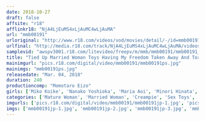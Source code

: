```yaml
---
date: 2018-10-27
draft: false
affsite: "r18"
afflinkr18: "NjA4LjEuMS4xLjAuMC4wLjAuMA"
url: "mmb00191"
urloriginal: "http://www.r18.com/videos/vod/movies/detail/-/id=mmb00191"
urlfinal: "http://media.r18.com/track/NjA4LjEuMS4xLjAuMC4wLjAuMA/videos/vod/movies/detail/-/id=mmb00191"
samplevid: "awspv3001.r18.com/litevideo/freepv/m/mmb/mmb00191/mmb00191_dmb_w.mp4"
title: "Tied Up Married Woman Toys Having My Freedom Taken Away And Tortured For Hours Is The Best Form Of Pleasure!! Sex-Addicted Married Woman Babes Who Writhe And Moan In Pleasure Getting Their Honey Jar Pussies Wet And Wild And Teased By Perverted Men"
mainimgurl: "pics.r18.com/digital/video/mmb00191/mmb00191ps.jpg"
mainimgs: "mmb00191ps.jpg"
releasedate: "Mar. 04, 2018"
duration: 240
productioncomp: "Momotaro Eizo"
girls: ['Miko Koike', 'Nanako Yoshioka', 'Maria Aoi', 'Minori Hinata', 'Reiko Nakayama', 'Yuri Kashiwagi', 'Ami Higuchi', 'Yuna Katase', 'Iroha Narumiya', 'Yua Imai']
categories: ['Mature Woman', 'Married Woman', 'Creampie', 'Sex Toys', 'Over 4 Hours']
imgurls: ['pics.r18.com/digital/video/mmb00191/mmb00191jp-1.jpg', 'pics.r18.com/digital/video/mmb00191/mmb00191jp-2.jpg', 'pics.r18.com/digital/video/mmb00191/mmb00191jp-3.jpg', 'pics.r18.com/digital/video/mmb00191/mmb00191jp-4.jpg', 'pics.r18.com/digital/video/mmb00191/mmb00191jp-5.jpg', 'pics.r18.com/digital/video/mmb00191/mmb00191jp-6.jpg', 'pics.r18.com/digital/video/mmb00191/mmb00191jp-7.jpg', 'pics.r18.com/digital/video/mmb00191/mmb00191jp-8.jpg', 'pics.r18.com/digital/video/mmb00191/mmb00191jp-9.jpg', 'pics.r18.com/digital/video/mmb00191/mmb00191jp-10.jpg', 'pics.r18.com/digital/video/mmb00191/mmb00191jp-11.jpg', 'pics.r18.com/digital/video/mmb00191/mmb00191jp-12.jpg', 'pics.r18.com/digital/video/mmb00191/mmb00191jp-13.jpg', 'pics.r18.com/digital/video/mmb00191/mmb00191jp-14.jpg', 'pics.r18.com/digital/video/mmb00191/mmb00191jp-15.jpg', 'pics.r18.com/digital/video/mmb00191/mmb00191jp-16.jpg', 'pics.r18.com/digital/video/mmb00191/mmb00191jp-17.jpg', 'pics.r18.com/digital/video/mmb00191/mmb00191jp-18.jpg', 'pics.r18.com/digital/video/mmb00191/mmb00191jp-19.jpg', 'pics.r18.com/digital/video/mmb00191/mmb00191jp-20.jpg']
imgs: ['mmb00191jp-1.jpg', 'mmb00191jp-2.jpg', 'mmb00191jp-3.jpg', 'mmb00191jp-4.jpg', 'mmb00191jp-5.jpg', 'mmb00191jp-6.jpg', 'mmb00191jp-7.jpg', 'mmb00191jp-8.jpg', 'mmb00191jp-9.jpg', 'mmb00191jp-10.jpg', 'mmb00191jp-11.jpg', 'mmb00191jp-12.jpg', 'mmb00191jp-13.jpg', 'mmb00191jp-14.jpg', 'mmb00191jp-15.jpg', 'mmb00191jp-16.jpg', 'mmb00191jp-17.jpg', 'mmb00191jp-18.jpg', 'mmb00191jp-19.jpg', 'mmb00191jp-20.jpg']
---
```

